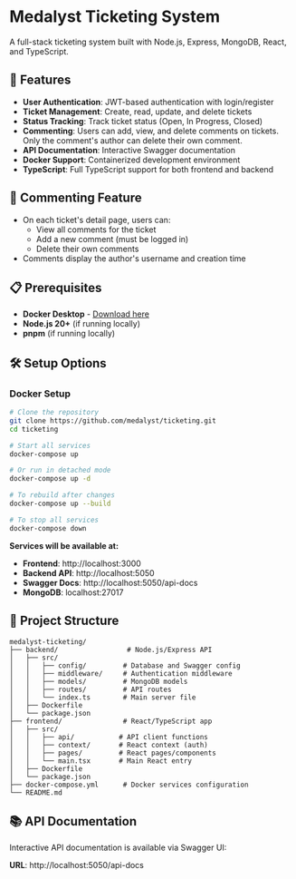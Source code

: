# Medalyst Ticketing System

A full-stack ticketing system built with Node.js, Express, MongoDB, React, and TypeScript.

## 🚀 Features

- **User Authentication**: JWT-based authentication with login/register
- **Ticket Management**: Create, read, update, and delete tickets
- **Status Tracking**: Track ticket status (Open, In Progress, Closed)
- **Commenting**: Users can add, view, and delete comments on tickets. Only the comment's author can delete their own comment.
- **API Documentation**: Interactive Swagger documentation
- **Docker Support**: Containerized development environment
- **TypeScript**: Full TypeScript support for both frontend and backend
## 💬 Commenting Feature

- On each ticket's detail page, users can:
  - View all comments for the ticket
  - Add a new comment (must be logged in)
  - Delete their own comments
- Comments display the author's username and creation time


## 📋 Prerequisites

- **Docker Desktop** - [Download here](https://www.docker.com/products/docker-desktop/)
- **Node.js 20+** (if running locally)
- **pnpm** (if running locally)

## 🛠️ Setup Options

### Docker Setup


```bash
# Clone the repository
git clone https://github.com/medalyst/ticketing.git
cd ticketing

# Start all services
docker-compose up

# Or run in detached mode
docker-compose up -d

# To rebuild after changes
docker-compose up --build

# To stop all services
docker-compose down
```

**Services will be available at:**
- **Frontend**: http://localhost:3000
- **Backend API**: http://localhost:5050
- **Swagger Docs**: http://localhost:5050/api-docs
- **MongoDB**: localhost:27017

## 📁 Project Structure

```
medalyst-ticketing/
├── backend/                 # Node.js/Express API
│   ├── src/
│   │   ├── config/         # Database and Swagger config
│   │   ├── middleware/     # Authentication middleware
│   │   ├── models/         # MongoDB models
│   │   ├── routes/         # API routes
│   │   └── index.ts        # Main server file
│   ├── Dockerfile
│   └── package.json
├── frontend/               # React/TypeScript app
│   ├── src/
│   │   ├── api/           # API client functions
│   │   ├── context/       # React context (auth)
│   │   ├── pages/         # React pages/components
│   │   └── main.tsx       # Main React entry
│   ├── Dockerfile
│   └── package.json
├── docker-compose.yml      # Docker services configuration
└── README.md
```

## 📚 API Documentation

Interactive API documentation is available via Swagger UI:

**URL**: http://localhost:5050/api-docs

